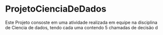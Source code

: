 # ProjetoCienciaDeDados
Este Projeto consoste em uma atividade realizada em equipe na disciplina de Ciencia de dados, tendo cada uma contendo 5 chamadas de decisão
d
